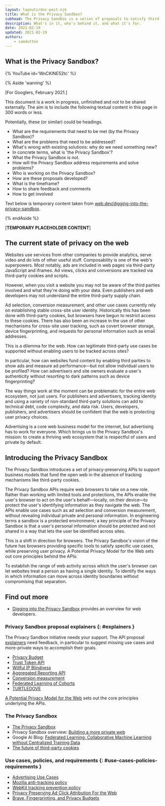 ```yaml
---
layout: layouts/doc-post.njk
title: What is the Privacy Sandbox?
subhead: The Privacy Sandbox is a series of proposals to satisfy third-party use cases without third-party cookies or other tracking mechanisms.
description: What's in it, who's behind it, and what it's for.
date: 2021-02-19
updated: 2021-02-19
authors:
	- samdutton
---
```


## What is the Privacy Sandbox?

{% YouTube
	id='WnCKlNE52tc' 
%}


{% Aside 'warning' %}

[For Googlers, February 2021.]

This document is a work in progress, unfinished and not to be shared externally.
The aim is to include the following textual content in this page in 300 words or less. 

Potentially, these (or similar) could be headings.

* What are the requirements that need to be met (by the Privacy Sandbox)?
* What are the problems that need to be addressed?
* What's wrong with existing solutions: why do we need something new?
* In concrete terms, what is 'the Privacy Sandbox'? 
* What the Privacy Sandbox is not.
* How will the Privacy Sandbox address requirements and solve problems?
* Who is working on the Privacy Sandbox?
* How are these proposals developed?
* What is the timeframe?
* How to share feedback and comments
* How to get involved

Text below is temporary content taken from [web.dev/digging-into-the-privacy-sandbox](https://web.dev/digging-into-the-privacy-sandbox/).

{% endAside %}


[**TEMPORARY PLACEHOLDER CONTENT**]


## The current state of privacy on the web

Websites use services from other companies to provide analytics, serve video and do lots of other useful stuff. Composability is one of the web's superpowers. Most notably, ads are included in web pages via third-party JavaScript and iframes. Ad views, clicks and conversions are tracked via third-party cookies and scripts.

However, when you visit a website you may not be aware of the third parties involved and what they're doing with your data. Even publishers and web developers may not understand the entire third-party supply chain.

Ad selection, conversion measurement, and other use cases currently rely on establishing stable cross-site user identity. Historically this has been done with third-party cookies, but browsers have begun to restrict access to these cookies. There has also been an increase in the use of other mechanisms for cross-site user tracking, such as covert browser storage, device fingerprinting, and requests for personal information such as email addresses.

This is a dilemma for the web. How can legitimate third-party use cases be supported without enabling users to be tracked across sites?

In particular, how can websites fund content by enabling third parties to show ads and measure ad performance—but not allow individual users to be profiled? How can advertisers and site owners evaluate a user's authenticity without resorting to dark patterns such as device fingerprinting?

The way things work at the moment can be problematic for the entire web ecosystem, not just users. For publishers and advertisers, tracking identity and using a variety of non-standard third-party solutions can add to technical debt, code complexity, and data risk. Users, developers, publishers, and advertisers should be confident that the web is protecting user privacy choices.

Advertising is a core web business model for the internet, but advertising has to work for everyone. Which brings us to the Privacy Sandbox's mission: to create a thriving web ecosystem that is respectful of users and private by default.

## Introducing the Privacy Sandbox

The Privacy Sandbox introduces a set of privacy-preserving APIs to support business models that fund the open web in the absence of tracking mechanisms like third-party cookies.

The Privacy Sandbox APIs require web browsers to take on a new role. Rather than working with limited tools and protections, the APIs enable the user's browser to act on the user's behalf—locally, on their device—to protect the user's identifying information as they navigate the web. The APIs enable use cases such as ad selection and conversion measurement, without revealing individual private and personal information. In engineering terms a sandbox is a protected environment; a key principle of the Privacy Sandbox is that a user's personal information should be protected and not shared in a way that lets the user be identified across sites.

This is a shift in direction for browsers. The Privacy Sandbox's vision of the future has browsers providing specific tools to satisfy specific use cases, while preserving user privacy. A Potential Privacy Model for the Web sets out core principles behind the APIs:

To establish the range of web activity across which the user's browser can let websites treat a person as having a single identity.
To identify the ways in which information can move across identity boundaries without compromising that separation.

## Find out more

* [Digging into the Privacy Sandbox](web.dev/digging-into-the-privacy-sandbox) provides an overview for web developers.

### Privacy Sandbox proposal explainers {: #explainers }

The Privacy Sandbox initiative needs your support. The API proposal [explainers](https://blog.chromium.org/2019/08/potential-uses-for-privacy-sandbox.html) need feedback, in particular to suggest missing use cases and more-private ways to accomplish their goals.

* [Privacy Budget](https://github.com/bslassey/privacy-budget)
* [Trust Token API](https://github.com/dvorak42/trust-token-api)
* [Willful IP Blindness](https://github.com/bslassey/ip-blindness)
* [Aggregated Reporting API](https://github.com/csharrison/aggregate-reporting-api)
* [Conversion measurement](https://github.com/csharrison/conversion-measurement-api)
* [Federated Learning of Cohorts](https://github.com/jkarlin/floc)
* [TURTLEDOVE](https://github.com/michaelkleber/turtledove)

[A Potential Privacy Model for the Web](https://github.com/michaelkleber/privacy-model) sets out the core principles underlying the APIs.


### The Privacy Sandbox

* [The Privacy Sandbox](https://www.chromium.org/Home/chromium-privacy/privacy-sandbox)
* Privacy Sandbox overview: [Building a more private web](https://www.blog.google/products/chrome/building-a-more-private-web/)
* Google AI Blog: [Federated Learning: Collaborative Machine Learning without Centralized Training Data](https://ai.googleblog.com/2017/04/federated-learning-collaborative.html)
* [The future of third-party cookies](https://blog.chromium.org/2019/10/developers-get-ready-for-new.html)

### Use cases, policies, and requirements {: #use-cases-policies-requirements }

* [Advertising Use Cases](https://github.com/w3c/web-advertising/blob/master/support_for_advertising_use_cases.md)
* [Mozilla anti-tracking policy](https://wiki.mozilla.org/Security/Anti_tracking_policy)
* [WebKit tracking prevention policy](https://webkit.org/tracking-prevention-policy/)
* [Privacy Preserving Ad Click Attribution For the Web](https://webkit.org/blog/8943/privacy-preserving-ad-click-attribution-for-the-web/)
* [Brave, Fingerprinting, and Privacy Budgets](https://brave.com/brave-fingerprinting-and-privacy-budgets/)